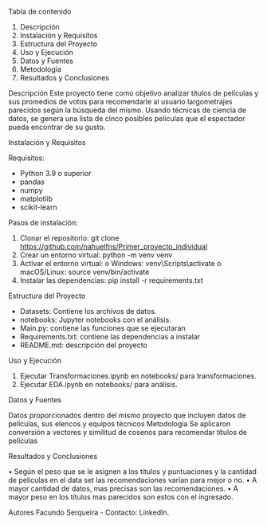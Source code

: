 Tabla de contenido

1.	Descripción
2.	Instalación y Requisitos
3.	Estructura del Proyecto
4.	Uso y Ejecución
5.	Datos y Fuentes
6.	Metodología
7.	Resultados y Conclusiones

Descripción
Este proyecto tiene como objetivo analizar títulos de películas y sus promedios de votos para recomendarle al usuario largometrajes parecidos según la búsqueda del mismo. Usando técnicas de ciencia de datos, se genera una lista de cinco posibles películas que el espectador pueda encontrar de su gusto.

Instalación y Requisitos

Requisitos:
+	Python 3.9 o superior
+	pandas
+	numpy
+	matplotlib
+	scikit-learn

Pasos de instalación:
1.	Clonar el repositorio: git clone https://github.com/nahuelfns/Primer_proyecto_individual
2.	Crear un entorno virtual: python -m venv venv
3.	Activar el entorno virtual:
o	Windows: venv\Scripts\activate
o	macOS/Linux: source venv/bin/activate
4.	Instalar las dependencias: pip install -r requirements.txt

Estructura del Proyecto

+	Datasets: Contiene los archivos de datos.
+	notebooks: Jupyter notebooks con el análisis.
+	Main.py: contiene las funciones que se ejecutaran
+	Requirements.txt: contiene las dependencias a instalar 
+	README.md: descripción del proyecto

Uso y Ejecución

1.	Ejecutar Transformaciones.ipynb en notebooks/ para transformaciones.
2.	Ejecutar EDA.ipynb en notebooks/ para análisis.

Datos y Fuentes

Datos proporcionados dentro del mismo proyecto que incluyen datos de películas, sus elencos y equipos técnicos
Metodología
Se aplicaron conversión a vectores y similitud de cosenos para recomendar títulos de películas

Resultados y Conclusiones

•	Según el peso que se le asignen a los títulos y puntuaciones y la cantidad de peliculas en el data set las recomendaciones varían para mejor o no.
•	A mayor cantidad de datos, mas precisas son las recomendaciones.
•	A mayor peso en los títulos mas parecidos son estos con el ingresado.

Autores
Facundo Serqueira - Contacto: LinkedIn.

